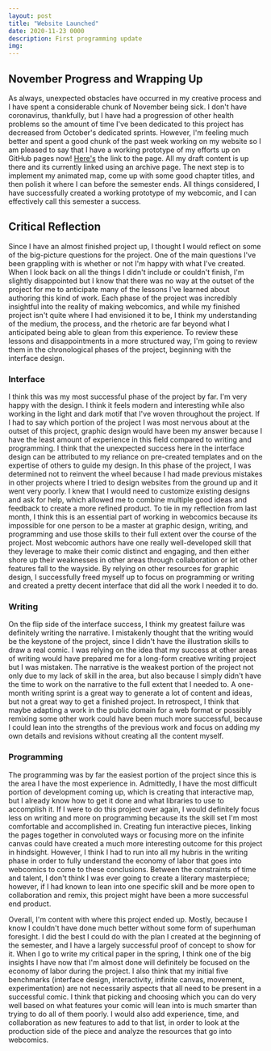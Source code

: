 ```yaml
---
layout: post
title: "Website Launched"
date: 2020-11-23 0000
description: First programming update
img: 
---
```

## November Progress and Wrapping Up

As always, unexpected obstacles have occurred in my creative process and I have spent a considerable chunk of November being sick. I don't have coronavirus, thankfully, but I have had a progression of other health problems so the amount of time I've been dedicated to this project has decreased from October's dedicated sprints. However, I'm feeling much better and spent a good chunk of the past week working on my website so I am pleased to say that I have a working prototype of my efforts up on GitHub pages now! [Here's](https://sraybuck.github.io/webcomic/) the link to the page. All my draft content is up there and its currently linked using an archive page. The next step is to implement my animated map, come up with some good chapter titles, and then polish it where I can before the semester ends. All things considered, I have successfully created a working prototype of my webcomic, and I can effectively call this semester a success. 

## Critical Reflection

Since I have an almost finished project up, I thought I would reflect on some of the big-picture questions for the project. One of the main questions I've been grappling with is whether or not I'm happy with what I've created. When I look back on all the things I didn't include or couldn't finish, I'm slightly disappointed but I know that there was no way at the outset of the project for me to anticipate many of the lessons I've learned about authoring this kind of work. Each phase of the project was incredibly insightful into the reality of making webcomics, and while my finished project isn't quite where I had envisioned it to be, I think my understanding of the medium, the process, and the rhetoric are far beyond what I anticipated being able to glean from this experience. To review these lessons and disappointments in a more structured way, I'm going to review them in the chronological phases of the project, beginning with the interface design.

### Interface

I think this was my most successful phase of the project by far. I'm very happy with the design. I think it feels modern and interesting while also working in the light and dark motif that I've woven throughout the project. If I had to say which portion of the project I was most nervous about at the outset of this project, graphic design would have been my answer because I have the least amount of experience in this field compared to writing and programming. I think that the unexpected success here in the interface design can be attributed to my reliance on pre-created templates and on the expertise of others to guide my design. In this phase of the project, I was determined not to reinvent the wheel because I had made previous mistakes in other projects where I tried to design websites from the ground up and it went very poorly. I knew that I would need to customize existing designs and ask for help, which allowed me to combine multiple good ideas and feedback to create a more refined product. To tie in my reflection from last month, I think this is an essential part of working in webcomics because its impossible for one person to be a master at graphic design, writing, and programming and use those skills to their full extent over the course of the project. Most webcomic authors have one really well-developed skill that they leverage to make their comic distinct and engaging, and then either shore up their weaknesses in other areas through collaboration or let other features fall to the wayside. By relying on other resources for graphic design, I successfully freed myself up to focus on programming or writing and created a pretty decent interface that did all the work I needed it to do.

### Writing

On the flip side of the interface success, I think my greatest failure was definitely writing the narrative. I mistakenly thought that the writing would be the keystone of the project, since I didn't have the illustration skills to draw a real comic. I was relying on the idea that my success at other areas of writing would have prepared me for a long-form creative writing project but I was mistaken. The narrative is the weakest portion of the project not only due to my lack of skill in the area, but also because I simply didn't have the time to work on the narrative to the full extent that I needed to. A one-month writing sprint is a great way to generate a lot of content and ideas, but not a great way to get a finished project. In retrospect, I think that maybe adapting a work in the public domain for a web format or possibly remixing some other work could have been much more successful, because I could lean into the strengths of the previous work and focus on adding my own details and revisions without creating all the content myself. 

### Programming

The programming was by far the easiest portion of the project since this is the area I have the most experience in. Admittedly, I have the most difficult portion of development coming up, which is creating that interactive map, but I already know how to get it done and what libraries to use to accomplish it. If I were to do this project over again, I would definitely focus less on writing and more on programming because its the skill set I'm most comfortable and accomplished in. Creating fun interactive pieces, linking the pages together in convoluted ways or focusing more on the infinite canvas could have created a much more interesting outcome for this project in hindsight. However, I think I had to run into all my hubris in the writing phase in order to fully understand the economy of labor that goes into webcomics to come to these conclusions. Between the constraints of time and talent, I don't think I was ever going to create a literary masterpiece; however, if I had known to lean into one specific skill and be more open to collaboration and remix, this project might have been a more successful end product. 

Overall, I'm content with where this project ended up. Mostly, because I know I couldn't have done much better without some form of superhuman foresight. I did the best I could do with the plan I created at the beginning of the semester, and I have a largely successful proof of concept to show for it. When I go to write my critical paper in the spring, I think one of the big insights I have now that I'm almost done will definitely be focused on the economy of labor during the project. I also think that my initial five benchmarks (interface design, interactivity, infinite canvas, movement, experimentation) are not necessarily aspects that all need to be present in a successful comic. I think that picking and choosing which you can do very well based on what features your comic will lean into is much smarter than trying to do all of them poorly. I would also add experience, time, and collaboration as new features to add to that list, in order to look at the production side of the piece and analyze the resources that go into webcomics. 